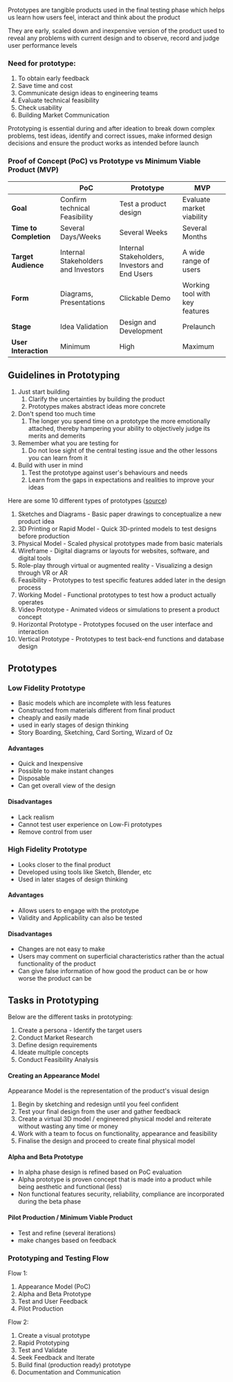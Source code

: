 
Prototypes are tangible products used in the final testing phase which helps us learn how users feel, interact and think about the product

They are early, scaled down and inexpensive version of the product used to reveal any problems with current design and to observe, record and judge user performance levels

### Need for prototype:
1. To obtain early feedback
2. Save time and cost
3. Communicate design ideas to engineering teams 
4. Evaluate technical feasibility
5. Check usability
6. Building Market Communication

Prototyping is essential during and after ideation to break down complex problems, test ideas, identify and correct issues, make informed design decisions and ensure the product works as intended before launch

### Proof of Concept (PoC) vs Prototype vs Minimum Viable Product (MVP)

|                        | PoC                                 | Prototype                                      | MVP                            |
| ---------------------- | ----------------------------------- | ---------------------------------------------- | ------------------------------ |
| **Goal**               | Confirm technical Feasibility       | Test a product design                          | Evaluate market viability      |
| **Time to Completion** | Several Days/Weeks                  | Several Weeks                                  | Several Months                 |
| **Target Audience**    | Internal Stakeholders and Investors | Internal Stakeholders, Investors and End Users | A wide range of users          |
| **Form**               | Diagrams, Presentations             | Clickable Demo                                 | Working tool with key features |
| **Stage**              | Idea Validation                     | Design and Development                         | Prelaunch                      |
| **User Interaction**   | Minimum                             | High                                           | Maximum                        |

## Guidelines in Prototyping
1. Just start building
	1. Clarify the uncertainties by building the product
	2. Prototypes makes abstract ideas more concrete
2. Don't spend too much time 
	1. The longer you spend time on a prototype the more emotionally attached, thereby hampering your ability to objectively judge its merits and demerits
3. Remember what you are testing for
	1. Do not lose sight of the central testing issue and the other lessons you can learn from it
4. Build with user in mind
	1. Test the prototype against user's behaviours and needs
	2. Learn from the gaps in expectations and realities to improve your ideas

Here are some 10 different types of prototypes ([source](https://www.indeed.com/career-advice/career-development/types-of-prototyping))
1. Sketches and Diagrams - Basic paper drawings to conceptualize a new product idea
2. 3D Printing or Rapid Model - Quick 3D-printed models to test designs before production
3. Physical Model - Scaled physical prototypes made from basic materials
4. Wireframe - Digital diagrams or layouts for websites, software, and digital tools
5. Role-play through virtual or augmented reality  - Visualizing a design through VR or AR
6. Feasibility - Prototypes to test specific features added later in the design process
7. Working Model - Functional prototypes to test how a product actually operates
8. Video Prototype - Animated videos or simulations to present a product concept
9. Horizontal Prototype - Prototypes focused on the user interface and interaction
10. Vertical Prototype - Prototypes to test back-end functions and database design


## Prototypes
### Low Fidelity Prototype
- Basic models which are incomplete with less features 
- Constructed from materials different from final product 
- cheaply and easily made 
- used in early stages of design thinking
- Story Boarding, Sketching, Card Sorting, Wizard of Oz
#### Advantages
- Quick and Inexpensive
- Possible to make instant changes
- Disposable
- Can get overall view of the design

#### Disadvantages
- Lack realism
- Cannot test user experience on Low-Fi prototypes
- Remove control from user


### High Fidelity Prototype
- Looks closer to the final product
- Developed using tools like Sketch, Blender, etc
- Used in later stages of design thinking

#### Advantages
- Allows users to engage with the prototype
- Validity and Applicability can also be tested

#### Disadvantages
- Changes are not easy to make
- Users may comment on superficial characteristics rather than the actual functionality of the product
- Can give false information of how good the product can be or how worse the product can be

## Tasks in Prototyping

Below are the different tasks in prototyping:
1. Create a persona - Identify the target users 
2. Conduct Market Research
3. Define design requirements
4. Ideate multiple concepts
5. Conduct Feasibility Analysis

#### Creating an Appearance Model
Appearance Model is the representation of the product's visual design
1. Begin by sketching and redesign until you feel confident
2. Test your final design from the user and gather feedback
3. Create a virtual 3D model / engineered physical model and reiterate without wasting any time or money
4. Work with a team to focus on functionality, appearance and feasibility
5. Finalise the design and proceed to create final physical model

#### Alpha and Beta Prototype
- In alpha phase design is refined based on PoC evaluation
- Alpha prototype is proven concept that is made into a product while being aesthetic and functional (less)
- Non functional features security, reliability, compliance are incorporated during the beta phase 

#### Pilot Production / Minimum Viable Product
- Test and refine (several iterations)
- make changes based on feedback

### Prototyping and Testing Flow

Flow 1: 
1. Appearance Model (PoC)
2. Alpha and Beta Prototype
3. Test and User Feedback
4. Pilot Production

Flow 2: 
1. Create a visual prototype
2. Rapid Prototyping 
3. Test and Validate
4. Seek Feedback and Iterate
5. Build final (production ready) prototype
6. Documentation and Communication